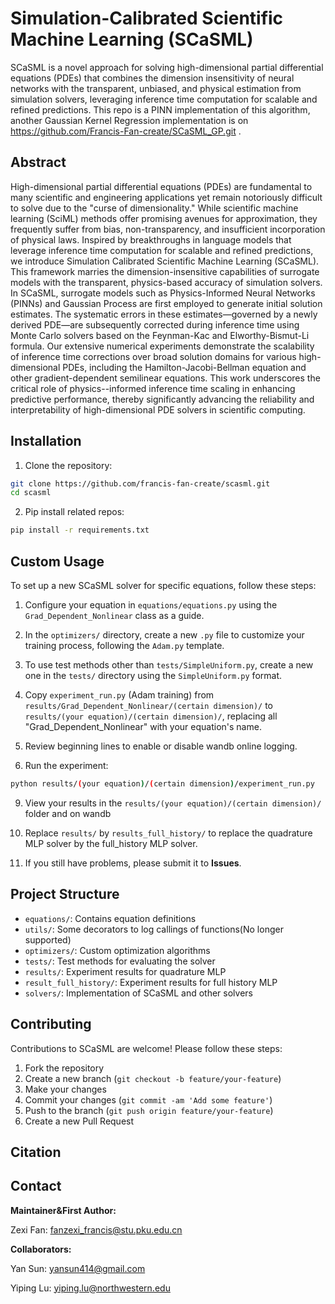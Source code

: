 # Simulation-Calibrated Scientific Machine Learning (SCaSML)

SCaSML is a novel approach for solving high-dimensional partial differential equations (PDEs) that combines the dimension insensitivity of neural networks with the transparent, unbiased, and physical estimation from simulation solvers, leveraging inference time computation for scalable and refined predictions. This repo is a PINN implementation of this algorithm, another Gaussian Kernel Regression implementation is on https://github.com/Francis-Fan-create/SCaSML_GP.git .

## Abstract

High-dimensional partial differential equations (PDEs) are fundamental to many scientific and engineering applications yet remain notoriously difficult to solve due to the "curse of dimensionality." While scientific machine learning (SciML) methods offer promising avenues for approximation, they frequently suffer from bias, non-transparency, and insufficient incorporation of physical laws. Inspired by breakthroughs in language models that leverage inference time computation for scalable and refined predictions, we introduce Simulation Calibrated Scientific Machine Learning (SCaSML). This framework marries the dimension-insensitive capabilities of surrogate models with the transparent, physics-based accuracy of simulation solvers. In SCaSML, surrogate models such as Physics-Informed Neural Networks (PINNs) and Gaussian Process are first employed to generate initial solution estimates. The systematic errors in these estimates—governed by a newly derived PDE—are subsequently corrected during inference time using Monte Carlo solvers based on the Feynman-Kac and Elworthy-Bismut-Li formula. Our extensive numerical experiments demonstrate the scalability of inference time corrections over broad solution domains for various high-dimensional PDEs, including the Hamilton-Jacobi-Bellman equation and other gradient-dependent semilinear equations. This work underscores the critical role of physics--informed inference time scaling in enhancing predictive performance, thereby significantly advancing the reliability and interpretability of high-dimensional PDE solvers in scientific computing.

## Installation

1. Clone the repository:

```bash
git clone https://github.com/francis-fan-create/scasml.git 
cd scasml
```

2. Pip install related repos:

```bash
pip install -r requirements.txt
```
## Custom Usage

To set up a new SCaSML solver for specific equations, follow these steps:

1. Configure your equation in `equations/equations.py` using the `Grad_Dependent_Nonlinear` class as a guide.

2. In the `optimizers/` directory, create a new `.py` file to customize your training process, following the `Adam.py` template.

3. To use test methods other than `tests/SimpleUniform.py`, create a new one in the `tests/` directory using the `SimpleUniform.py` format.

4. Copy `experiment_run.py` (Adam training) from `results/Grad_Dependent_Nonlinear/(certain dimension)/` to `results/(your equation)/(certain dimension)/`, replacing all "Grad_Dependent_Nonlinear" with your equation's name.

5. Review beginning lines to enable or disable wandb online logging.

6. Run the experiment:

```bash
python results/(your equation)/(certain dimension)/experiment_run.py
```

9. View your results in the `results/(your equation)/(certain dimension)/` folder and on wandb

10. Replace `results/` by `results_full_history/` to replace the quadrature MLP solver by the full_history MLP solver.
    
11. If you still have problems, please submit it to **Issues**.

## Project Structure

- `equations/`: Contains equation definitions
- `utils/`: Some decorators to log callings of functions(No longer supported)
- `optimizers/`: Custom optimization algorithms
- `tests/`: Test methods for evaluating the solver
- `results/`: Experiment results for quadrature MLP
- `result_full_history/`: Experiment results for full history MLP
- `solvers/`: Implementation of SCaSML and other solvers

## Contributing

Contributions to SCaSML are welcome! Please follow these steps:

1. Fork the repository
2. Create a new branch (`git checkout -b feature/your-feature`)
3. Make your changes
4. Commit your changes (`git commit -am 'Add some feature'`)
5. Push to the branch (`git push origin feature/your-feature`)
6. Create a new Pull Request

## Citation



## Contact

**Maintainer&First Author:**

Zexi Fan: fanzexi_francis@stu.pku.edu.cn

**Collaborators:**

Yan Sun: yansun414@gmail.com

Yiping Lu: yiping.lu@northwestern.edu













































